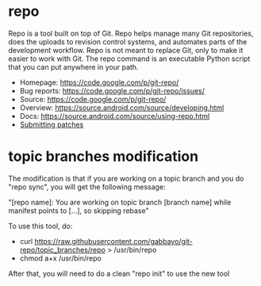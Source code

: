 # repo

Repo is a tool built on top of Git.  Repo helps manage many Git repositories,
does the uploads to revision control systems, and automates parts of the
development workflow.  Repo is not meant to replace Git, only to make it
easier to work with Git.  The repo command is an executable Python script
that you can put anywhere in your path.

* Homepage: https://code.google.com/p/git-repo/
* Bug reports: https://code.google.com/p/git-repo/issues/
* Source: https://code.google.com/p/git-repo/
* Overview: https://source.android.com/source/developing.html
* Docs: https://source.android.com/source/using-repo.html
* [Submitting patches](./SUBMITTING_PATCHES.md)

# topic branches modification

The modification is that if you are working on a topic branch and you do "repo sync", you will get the following message:

"[repo name]: You are working on topic branch [branch name] while manifest points to [...], so skipping rebase"

To use this tool, do:

* curl https://raw.githubusercontent.com/gabbayo/git-repo/topic_branches/repo > /usr/bin/repo
* chmod a+x /usr/bin/repo

After that, you will need to do a clean "repo init" to use the new tool
